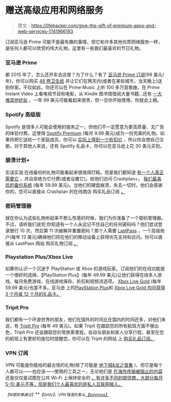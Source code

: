 # 赠送高级应用和网络服务

> 原文：<https://lifehacker.com/give-the-gift-of-premium-apps-and-web-services-1741966193>

订阅亚马逊 Prime 可能不是最有趣的事情，但它和许多其他优质网络服务一样，是任何人都可以欣赏的伟大礼物。这里有一些我们最喜欢的节日礼物。



### 亚马逊 Prime

都 2015 年了，怎么还开车去店里？为了什么？有了 [亚马逊 Prime 订阅](http://smile.amazon.com/Amazon-Prime-One-Year-Membership/dp/B00DBYBNEE?asc_campaign=InlineText&asc_refurl=https://lifehacker.com/give-the-gift-of-premium-apps-and-web-services-1741966193&asc_source=&tag=kinjalifehackerlink-20)(99 美元/年)，你可以购买 [48 卷卫生纸](https://www.amazon.com/dp/B00YMVI49W?asc_campaign=InlineText&asc_refurl=https://lifehacker.com/give-the-gift-of-premium-apps-and-web-services-1741966193&asc_source=&linkCode=ogi&psc=1&smid=A2XEDFHOPLCASD&tag=kinjalifehackerlink-20&th=1) 并让它们在两天内(或者在某些城市，当天晚上)送到你家。不仅如此，你还可以在 Prime Music 上听 100 多万首歌曲，在 Prime Instant Video 上看电视节目和电影，从 Kindle 图书馆借阅大量书籍...还有 [一大堆其他好处](http://lifehacker.com/the-awesome-amazon-prime-benefits-you-may-have-forgotte-1710058681#_ga=1.34233249.1055861349.1441835238) 。一年 99 美元可能看起来很贵，但一旦你开始使用，你就会上瘾。

### Spotify 高级版

Spotify 是很多人可能会使用的服务之一，但他们不一定愿意为更高质量、无广告的体验付费。这使得 [Spotify Premium](https://www.spotify.com/us/premium/) (每月 9.99 美元)成为一份完美的礼物。如果你把它送给一个家庭成员，你可以 [实际上得到一个折扣价](http://lifehacker.com/spotify-family-plan-now-available-gives-you-50-off-pr-1655093543) ，所以你会想自己注册。对于其他人来说，还有 Spotify 礼品卡，你可以在亚马逊上花 30 美元买到。

### 崩溃计划+

实话实说:在线备份的礼物可能看起来很值得打盹。但是我们都知道 [有一个人真正需要它](http://lifehacker.com/theres-no-excuse-for-not-backing-up-your-computer-do-1547987206) ，并且拒绝为它付费(或者设置它)。给他们访问 Crashplan+， [我们最喜欢的备份系统](http://lifehacker.com/set-up-an-automated-bulletproof-file-back-up-solution-5787572) (每年 59.99 美元)。当他们的硬盘崩溃，失去一切时，他们会感谢你的。您可以直接从 Crashplan 的在线商店 购买礼品订阅 [。](https://store.code42.com/store/#/gift)

### 密码管理器

就在你认为这些礼物听起来不那么性感的时候，我们为你准备了一个密码管理器。不过，请听我们说完:你知道有一个人永远记不住自己的任何密码吗？他们尝试登录银行 10 次，然后第 11 次破解并重置密码？那个人需要 [LastPass](https://lastpass.com/go-premium/) ，一个高级账户(每年 12 美元)确保他们将在他们的移动设备上获得优先支持和访问。你可以直接从 LastPass 网站 购买礼物订阅 [。](https://lastpass.com/gift.php)

### Playstation Plus/Xbox Live

如果你认识一个沉迷于 PlayStation 或 Xbox 的游戏玩家，订阅他们的在线功能是一个很好的选择。【PlayStation Plus】(每年 49.99 美元)让他们获得在线多人游戏、每月免费游戏、在线游戏保存、折扣和视频流选项。 [Xbox Live Gold](http://www.xbox.com/en-US/live/gold) (每年 59.99 美元)也差不多。亚马逊 上的[PlayStation Plus](https://www.amazon.com/dp/B004RMK5QG?asc_campaign=InlineText&asc_refurl=https://lifehacker.com/give-the-gift-of-premium-apps-and-web-services-1741966193&asc_source=&linkCode=ogi&psc=1&smid=A3ODHND3J0WMC8&tag=kinjalifehackerlink-20&th=1)和 [Xbox Live Gold 均可获得 3 个月或 12 个月的礼品卡。](https://www.amazon.com/dp/B00EQNP8F4?asc_campaign=InlineText&asc_refurl=https://lifehacker.com/give-the-gift-of-premium-apps-and-web-services-1741966193&asc_source=&linkCode=ogi&psc=1&smid=AXCOOD2YH1SCA&tag=kinjalifehackerlink-20&th=1)

### Tripit Pro

我们都有一个环游世界的朋友，他们在国外的时间比在国内的时间还多，对他们来说，有 [TripIt Pro](https://www.tripit.com/pro/features) (每年 49 美元)。如果 TripIt 在跟踪您的所有航班方面不够出色，TripIt Pro 还会跟踪您的常旅客里程，自动与朋友和家人分享行程，甚至在您的航班上有更好的座位时提醒您。你可以在 TripIt 的网站 上 [购买礼品订阅。](https://www.tripit.com/gift)

### VPN 订阅

VPN 可能是你能给的最古怪的礼物(除了可能是 [地下城&龙之首集](https://www.amazon.com/dp/0786965592?asc_campaign=InlineText&asc_refurl=https://lifehacker.com/give-the-gift-of-premium-apps-and-web-services-1741966193&asc_source=&linkCode=ogi&psc=1&smid=ATVPDKIKX0DER&tag=kinjalifehackerlink-20&th=1) )，但它是每个人都可以——也应该——使用的工具之一，无论他们是 [在海外传输被阻止的内容](https://lifehacker.com/the-always-up-to-date-guide-to-streaming-blocked-conten-5983904) 还是仅仅是试图在公共 Wi-Fi 上保持安全的 [。有许多不同的提供商，大部分每月 5-10 美元不等，但是我们个人最喜欢的是私人互联网接入。](https://lifehacker.com/how-to-stay-safe-on-public-wi-fi-networks-5576927)

*<small>【标题影像通过】</small>**<small>【Getty】</small>*<small>。VPN 隧道形象从</small>[*<small>【konmesa】</small>*](http://www.shutterstock.com/pic.mhtml?id=66787087)*<small></small>*<small></small>

<small></small>